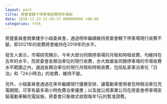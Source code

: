 ```yaml
---
layout: post
title: 房委會轄下停車場收費明年凍結
date: 2020-11-23 21:45:57.000000000 +08:00
categories: rthk
---
```


房屋委員會商業樓宇小組委員會，通過明年繼續維持房委會轄下停車場現行收費不變，即2021年的收費將會維持在2019年的水平。

發言人表示，市場研究顯示，今年大部分同類停車場的月租和時租收費，均維持在去年的水平，而房委會各類泊車位的現行收費，亦大致屬各同類停車場的市場收費水平範圍之內，通過各類泊車位的現行月租和時租收費，包括私家車泊車位「日泊」和「24小時泊」的收費，維持不變。

另外，小組委員會通過在來年繼續現行優惠安排，讓電動車使用者在時租泊車位充電期間，可享有最多兩小時免費泊車優惠；以及就公用事業公司在房委會停車場安裝電動車輛充電設施，房委會只象徵式收取每年1元的暫准證費。
